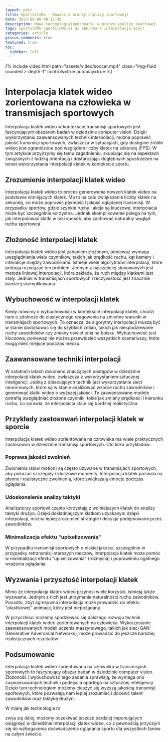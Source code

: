 ```yaml
---
layout: post
title: SportsSloMo - Nowosc w branży analizy sportowej!
date: 2023-09-08 00:12:45
description: Nowa technologia(benchmark) w branży analizy sportowej.
tags: sportsloMo sportsloMo-ai ai benchmark interpolacja sport 
categories: article
giscus_comments: true
featured: true
toc:
  sidebar: left
---
```


<div class="row mt-3">
    <div class="col-sm mt-3 mt-md-0">
        {% include video.html path="assets/video/soccer.mp4" class="img-fluid rounded z-depth-1" controls=true autoplay=true %}
    </div>
</div>

# Interpolacja klatek wideo zorientowana na człowieka w transmisjach sportowych

Interpolacja klatek wideo w kontekście transmisji sportowych jest fascynującym obszarem badań w dziedzinie computer vision. Dzięki wykorzystaniu zaawansowanych technik interpolacji, można poprawić jakość transmisji sportowych, zwłaszcza w sytuacjach, gdy dostępne źródło wideo jest ograniczone pod względem liczby klatek na sekundę (FPS). W tym artykule przyjrzymy się temu zagadnieniu, skupiając się na aspektach związanych z ludzką orientacją i dostarczając dogłębnych spostrzeżeń na temat wykorzystania interpolacji klatek w kontekście sportu.

## Zrozumienie interpolacji klatek wideo

Interpolacja klatek wideo to proces generowania nowych klatek wideo na podstawie istniejących klatek. Ma to na celu zwiększenie liczby klatek na sekundę, co może poprawić płynność i jakość oglądanej transmisji. W przypadku sportów, gdzie szybkie ruchy i akcje są kluczowe, interpolacja może być szczególnie korzystna. Jednak skomplikowanie polega na tym, jak interpolować klatki w taki sposób, aby zachować naturalny wygląd ruchu sportowca.

## Złożoność interpolacji klatek

Interpolacja klatek wideo jest zadaniem złożonym, ponieważ wymaga uwzględnienia wielu czynników, takich jak prędkość ruchu, kąt kamery i interakcje między zawodnikami. Istnieje wiele algorytmów interpolacji, które próbują rozwiązać ten problem. Jednym z najczęściej stosowanych jest metoda liniowej interpolacji, która zakłada, że ruch między klatkami jest stały. Jednak w transmisjach sportowych rzeczywistość jest znacznie bardziej skomplikowana.

## Wybuchowość w interpolacji klatek

Kiedy mówimy o wybuchowości w kontekście interpolacji klatek, chodzi nam o zdolność do elastycznego reagowania na zmienne warunki w transmisjach sportowych. To oznacza, że algorytmy interpolacji muszą być w stanie dostosować się do szybkich zmian, takich jak niespodziewane ruchy zawodników czy zmiany oświetlenia na boisku. Wybuchowość jest kluczowa, ponieważ nie można przewidzieć wszystkich scenariuszy, które mogą mieć miejsce podczas meczu.

## Zaawansowane techniki interpolacji

W ostatnich latach dokonano znaczących postępów w dziedzinie interpolacji klatek wideo, zwłaszcza z wykorzystaniem sztucznej inteligencji. Jedną z obiecujących technik jest wykorzystanie sieci neuronowych, które są w stanie analizować wzorce ruchu zawodników i generować klatki wideo o wyższej jakości. Te zaawansowane modele potrafią uwzględniać złożone czynniki, takie jak zmiany prędkości i kierunku ruchu, co sprawia, że interpolacja staje się bardziej realistyczna.

## Przykłady zastosowań interpolacji klatek w sporcie

Interpolacja klatek wideo zorientowana na człowieka ma wiele praktycznych zastosowań w dziedzinie transmisji sportowych. Oto kilka przykładów:

### Poprawa jakości zwolnień

Zwolnienia (slow motion) są często używane w transmisjach sportowych, aby pokazać szczegóły i kluczowe momenty. Interpolacja klatek pozwala na płynne i realistyczne zwolnienia, które zwiększają emocje podczas oglądania.

### Udoskonalenie analizy taktyki

Analizatorzy sportowi często korzystają z wolniejszych klatek do analizy taktyki drużyn. Dzięki dokładniejszym klatkom uzyskanym dzięki interpolacji, można lepiej zrozumieć strategie i decyzje podejmowane przez zawodników.

### Minimalizacja efektu "upixelizowania"

W przypadku transmisji sportowych o niskiej jakości, szczególnie w przypadku retransmisji starszych meczów, interpolacja klatek może pomóc w minimalizacji efektu "upixelizowania" (rozmycia) i poprawieniu ogólnego wrażenia oglądania.

## Wyzwania i przyszłość interpolacji klatek

Mimo że interpolacja klatek wideo przynosi wiele korzyści, istnieją także wyzwania. Jednym z nich jest utrzymanie naturalności ruchu zawodników. Ponadto, zbyt agresywna interpolacja może prowadzić do efektu "plastikowej" animacji, który jest niepożądany.

W przyszłości możemy spodziewać się dalszego rozwoju technik interpolacji klatek wideo zorientowanych na człowieka. Wykorzystanie zaawansowanych modeli uczenia maszynowego, takich jak sieci GAN (Generative Adversarial Networks), może prowadzić do jeszcze bardziej realistycznych rezultatów.

## Podsumowanie

Interpolacja klatek wideo zorientowana na człowieka w transmisjach sportowych to fascynujący obszar badań w dziedzinie computer vision. Złożoność i wybuchowość tego zadania sprawiają, że wymaga ono zaawansowanych technik i podejścia opartego na sztucznej inteligencji. Dzięki tym technologiom możemy cieszyć się wyższą jakością transmisji sportowych, które pozwalają nam lepiej zrozumieć i docenić talent zawodników oraz taktykę drużyn.

W miarę jak technologia ro

zwija się dalej, możemy oczekiwać jeszcze bardziej imponujących osiągnięć w dziedzinie interpolacji klatek wideo, co z pewnością przyczyni się do wzbogacenia doświadczenia oglądania sportu dla wszystkich fanów na całym świecie.